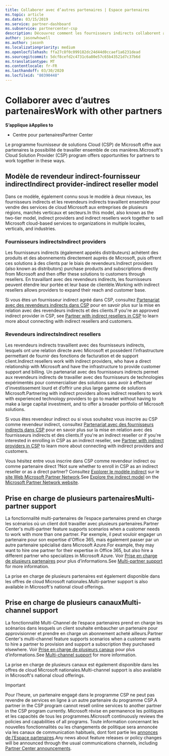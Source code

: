 ```yaml
---
title: Collaborer avec d’autres partenaires | Espace partenaires
ms.topic: article
ms.date: 03/15/2019
ms.service: partner-dashboard
ms.subservice: partnercenter-csp
description: Découvrez comment les fournisseurs indirects collaborent avec des revendeurs indirects dans le programme fournisseur de solutions Cloud (CSP) et déterminez le rôle qui vous convient.
author: jasonwhowell
ms.author: jasonh
ms.localizationpriority: medium
ms.openlocfilehash: ffa27c8f0c099182dc24d44d0ccaef1a6231dead
ms.sourcegitcommit: 5dcf8cefd2c4731c6a80e57c65b43521d7c37b6d
ms.translationtype: MT
ms.contentlocale: fr-FR
ms.lasthandoff: 03/30/2020
ms.locfileid: "80390448"
---
```

# <a name="work-with-other-partners"></a><span data-ttu-id="b7455-103">Collaborer avec d’autres partenaires</span><span class="sxs-lookup"><span data-stu-id="b7455-103">Work with other partners</span></span>

<span data-ttu-id="b7455-104">**S’applique à**</span><span class="sxs-lookup"><span data-stu-id="b7455-104">**Applies to**</span></span>

-  <span data-ttu-id="b7455-105">Centre pour partenaires</span><span class="sxs-lookup"><span data-stu-id="b7455-105">Partner Center</span></span>

<span data-ttu-id="b7455-106">Le programme fournisseur de solutions Cloud (CSP) de Microsoft offre aux partenaires la possibilité de travailler ensemble de ces manières.</span><span class="sxs-lookup"><span data-stu-id="b7455-106">Microsoft's Cloud Solution Provider (CSP) program offers opportunities for partners to work together in these ways.</span></span>

## <a name="indirect-provider-indirect-reseller-model"></a><span data-ttu-id="b7455-107">Modèle de revendeur indirect-fournisseur indirect</span><span class="sxs-lookup"><span data-stu-id="b7455-107">Indirect provider-indirect reseller model</span></span>

<span data-ttu-id="b7455-108">Dans ce modèle, également connu sous le modèle à deux niveaux, les fournisseurs indirects et les revendeurs indirects travaillent ensemble pour vendre des services de cloud Microsoft aux entreprises de plusieurs régions, marchés verticaux et secteurs.</span><span class="sxs-lookup"><span data-stu-id="b7455-108">In this model, also known as the two-tier model, indirect providers and indirect resellers work together to sell Microsoft cloud-based services to organizations in multiple locales, verticals, and industries.</span></span> 

### <a name="indirect-providers"></a><span data-ttu-id="b7455-109">Fournisseurs indirects</span><span class="sxs-lookup"><span data-stu-id="b7455-109">Indirect providers</span></span>

<span data-ttu-id="b7455-110">Les fournisseurs indirects (également appelés distributeurs) achètent des produits et des abonnements directement auprès de Microsoft, puis offrent ces solutions à des clients par le biais de revendeurs.</span><span class="sxs-lookup"><span data-stu-id="b7455-110">Indirect providers (also known as distributors) purchase products and subscriptions directly from Microsoft and then offer these solutions to customers through resellers.</span></span> <span data-ttu-id="b7455-111">En travaillant avec des revendeurs indirects, les fournisseurs peuvent étendre leur portée et leur base de clientèle.</span><span class="sxs-lookup"><span data-stu-id="b7455-111">Working with indirect resellers allows providers to expand their reach and customer base.</span></span> 

<span data-ttu-id="b7455-112">Si vous êtes un fournisseur indirect agréé dans CSP, consultez [Partenariat avec des revendeurs indirects dans CSP](indirect-provider-tasks-in-partner-center.md) pour en savoir plus sur la mise en relation avec des revendeurs indirects et des clients.</span><span class="sxs-lookup"><span data-stu-id="b7455-112">If you're an approved indirect provider in CSP, see [Partner with indirect resellers in CSP](indirect-provider-tasks-in-partner-center.md) to learn more about connecting with indirect resellers and customers.</span></span> 

### <a name="indirect-resellers"></a><span data-ttu-id="b7455-113">Revendeurs indirects</span><span class="sxs-lookup"><span data-stu-id="b7455-113">Indirect resellers</span></span> 

<span data-ttu-id="b7455-114">Les revendeurs indirects travaillent avec des fournisseurs indirects, lesquels ont une relation directe avec Microsoft et possèdent l’infrastructure permettant de fournir des fonctions de facturation et de support client.</span><span class="sxs-lookup"><span data-stu-id="b7455-114">Indirect resellers work with indirect providers, who have a direct relationship with Microsoft and have the infrastructure to provide customer support and billing.</span></span> <span data-ttu-id="b7455-115">Un partenariat avec des fournisseurs indirects permet aux revendeurs indirects de travailler avec des fournisseurs de technologies expérimentés pour commercialiser des solutions sans avoir à effectuer d'investissement lourd et d’offrir une plus large gamme de solutions Microsoft.</span><span class="sxs-lookup"><span data-stu-id="b7455-115">Partnering with indirect providers allows indirect resellers to work with experienced technology providers to go to market without having to make a large capital investment, and to offer a broader portfolio of Microsoft solutions.</span></span> 

<span data-ttu-id="b7455-116">Si vous êtes revendeur indirect ou si vous souhaitez vous inscrire au CSP comme revendeur indirect, consultez [Partenariat avec des fournisseurs indirects dans CSP](indirect-reseller-tasks-in-partner-center.md) pour en savoir plus sur la mise en relation avec des fournisseurs indirects et des clients.</span><span class="sxs-lookup"><span data-stu-id="b7455-116">If you're an indirect reseller or if you're interested in enrolling in CSP as an indirect reseller, see [Partner with indirect providers in CSP](indirect-reseller-tasks-in-partner-center.md) to learn more about connecting with indirect providers and customers.</span></span>

<span data-ttu-id="b7455-117">Vous hésitez entre vous inscrire dans CSP comme revendeur indirect ou comme partenaire direct ?</span><span class="sxs-lookup"><span data-stu-id="b7455-117">Not sure whether to enroll in CSP as an indirect reseller or as a direct partner?</span></span> <span data-ttu-id="b7455-118">Consultez [Explorer le modèle indirect](https://partner.microsoft.com/cloud-solution-provider/indirect) sur le [site Web Microsoft Partner Network](https://partner.microsoft.com).</span><span class="sxs-lookup"><span data-stu-id="b7455-118">See [Explore the indirect model](https://partner.microsoft.com/cloud-solution-provider/indirect) on the [Microsoft Partner Network website](https://partner.microsoft.com).</span></span>   

## <a name="multi-partner-support"></a><span data-ttu-id="b7455-119">Prise en charge de plusieurs partenaires</span><span class="sxs-lookup"><span data-stu-id="b7455-119">Multi-partner support</span></span>

<span data-ttu-id="b7455-120">La fonctionnalité multi-partenaires de l’espace partenaires prend en charge les scénarios où un client doit travailler avec plusieurs partenaires.</span><span class="sxs-lookup"><span data-stu-id="b7455-120">Partner Center's multi-partner feature supports scenarios when a customer needs to work with more than one partner.</span></span> <span data-ttu-id="b7455-121">Par exemple, il peut vouloir engager un partenaire pour son expertise d'Office 365, mais également passer par un autre partenaire spécialisé dans Microsoft Azure.</span><span class="sxs-lookup"><span data-stu-id="b7455-121">For example, they may want to hire one partner for their expertise in Office 365, but also hire a different partner who specializes in Microsoft Azure.</span></span> <span data-ttu-id="b7455-122">Voir [Prise en charge de plusieurs partenaires](multipartner.md) pour plus d’informations.</span><span class="sxs-lookup"><span data-stu-id="b7455-122">See [Multi-partner support](multipartner.md) for more information.</span></span>

<span data-ttu-id="b7455-123">La prise en charge de plusieurs partenaires est également disponible dans les offres de cloud Microsoft nationales.</span><span class="sxs-lookup"><span data-stu-id="b7455-123">Multi-partner support is also available in Microsoft's national cloud offerings.</span></span> 

## <a name="multi-channel-support"></a><span data-ttu-id="b7455-124">Prise en charge de plusieurs canaux</span><span class="sxs-lookup"><span data-stu-id="b7455-124">Multi-channel support</span></span>

<span data-ttu-id="b7455-125">La fonctionnalité Multi-Channel de l’espace partenaires prend en charge les scénarios dans lesquels un client souhaite embaucher un partenaire pour approvisionner et prendre en charge un abonnement acheté ailleurs.</span><span class="sxs-lookup"><span data-stu-id="b7455-125">Partner Center's multi-channel feature supports scenarios when a customer wants to hire a partner to provision and support a subscription they purchased elsewhere.</span></span> <span data-ttu-id="b7455-126">Voir [Prise en charge de plusieurs canaux](multichannel.md) pour plus d’informations.</span><span class="sxs-lookup"><span data-stu-id="b7455-126">See [Multi-channel support](multichannel.md) for more information.</span></span>

<span data-ttu-id="b7455-127">La prise en charge de plusieurs canaux est également disponible dans les offres de cloud Microsoft nationales.</span><span class="sxs-lookup"><span data-stu-id="b7455-127">Multi-channel support is also available in Microsoft's national cloud offerings.</span></span>

> [!IMPORTANT]  
> <span data-ttu-id="b7455-128">Pour l’heure, un partenaire engagé dans le programme CSP ne peut pas revendre de services en ligne à un autre partenaire du programme CSP.</span><span class="sxs-lookup"><span data-stu-id="b7455-128">A partner in the CSP program cannot resell online services to another partner in the CSP program currently.</span></span> <span data-ttu-id="b7455-129">Microsoft révise en permanence les politiques et les capacités de tous les programmes.</span><span class="sxs-lookup"><span data-stu-id="b7455-129">Microsoft continuously reviews the policies and capabilities of all programs.</span></span> <span data-ttu-id="b7455-130">Toute information concernant les nouvelles fonctionnalités ou les changements de politique sera annoncée via les canaux de communication habituels, dont font partie les [annonces de l’Espace partenaires](https://partner.microsoft.com/pcv/announcements).</span><span class="sxs-lookup"><span data-stu-id="b7455-130">Any news about feature releases or policy changes will be announced through the usual communications channels, including [Partner Center announcements](https://partner.microsoft.com/pcv/announcements).</span></span>
